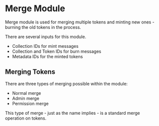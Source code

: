 # Merge Module

Merge module is used for merging multiple tokens and minting new ones - burning the old tokens in the process. 

There are several inputs for this module.

- Collection IDs for mint messages
- Collection and Token IDs for burn messages
- Metadata IDs for the minted tokens

## Merging Tokens

There are three types of merging possible within the module:

- Normal merge
- Admin merge
- Permission merge

This type of merge - just as the name implies - is a standard merge operation on tokens.

